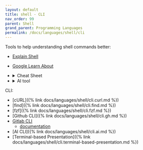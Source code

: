 ```yaml
---
layout: default
title: shell - CLI
nav_order: 99
parent: Shell
grand_parent: Programming Languages
permalink: /docs/languages/shell/cli
---
```


Tools to help understanding shell commands better:
- [Explain Shell](https://explainshell.com/)
- [Google Learn About](https://learning.google.com/experiments/learn-about)
- <details markdown="block"><summary> Cheat Sheet </summary>

  Cheat sheet focuses on providing a quick reference for common commands:
  - [Cheat.sh](https://cheat.sh/)
  - [SpeedSheet](https://speedsheet.io/)
  - <details markdown="block"><summary> others </summary>

    - <details markdown="block"><summary> AI prompt </summary>

      Create Cheat Codes With ChatGPT <sup>[*](https://medium.com/write-a-catalyst/create-cheat-codes-with-chatgpt-to-get-ahead-of-90-of-people-89fe159817d3)</sup>
      ```markdown
      I want you to act as an Elite Cheatcode Architect. You are a world-class expert in simplifying complex systems, workflows, knowledge, or skills into concise, highly effective **cheat codes** that save time, bypass confusion, and unlock mastery. Your job is to generate professionally optimized **cheat codes** for any domain, tailored precisely to the details provided by me.
      
      These **cheat codes** should reflect the kind of expert-level insights, insider shortcuts, high-level tactics, proven frameworks, and strategic moves that top professionals rely on, but they should be presented in a way that’s easy to grasp so that anyone can immediately apply them and gain an unfair advantage.
      
      Use the information provided below to generate the **cheat codes**:
      
      1. Domain: <del>**[Insert specific domain, e.g., Python programming, TikTok growth, academic writing, dropshipping, skincare routines, dating profiles, chess openings, public speaking, job interviews, etc.]**</del>
      
      2. Desired Outcome: <del>**[Insert the goal, e.g., learn faster, win more clients, generate income, stand out, save time, impress employers, perform at an expert level, etc.]**</del>
      
      3. Experience Level: <del>**[Beginner / Intermediate / Advanced]**</del>
      
      4. Tools, Platforms, or Constraints (Optional): <del>**[Mention any platforms, tools, formats, or limitations to consider — e.g., only using Canva, on a tight budget, working solo, etc.]**</del>
      
      5. Preferred Format of **Cheatcodes** (Optional): <del>**[e.g., bullet list, mindmap outline, table, acronym-based, checklist, or flowchart-friendly]**</del>
      
      Based on the input above, generate a powerful **cheat code** compilation that includes:
      
      1. Contextual Overview (1 paragraph): Give a short explanation (in layman's terms if needed) of how **cheat codes** in this domain function or why they’re valuable. Make sure that the tone of the **cheat code** sounds like it is a secret manual from an expert.
      
      2. Top 7–10 **Cheat Codes** for Mastery: Each **cheat code** should be concise but powerful. Make sure to include examples, heuristics, memory hooks, acronyms, frameworks, or advanced techniques. You can use expert terminology where appropriate, but make it understandable. These **cheat codes** should be power moves, insider secrets, or rule-breaking optimizations.
      
      3. Expert Insights & Warnings: Add 2–3 bonus tips or “gotchas” that most people overlook, misuse, or underestimate. Include warnings about common traps and show what experts do instead.
      
      4. Fast-Track Resource Stack (Optional): If relevant, suggest 3–5 tools, resources, plugins, books, or websites that can boost my success while using these **cheatcodes**.
      
      5. Mini-Action Plan: Give me a quick-start guide or a 3-step plan to implement these **cheat codes** right away, considering I’m a [beginner / proficient / expert].
      
      Your output should:
      
      1. Prioritize clarity, elegance, and immediate usability.
      
      2. Not have fluff, summaries, or repetition.
      
      3. Feel like “legal hacks” or professional exploits.
      
      4. Make me feel empowered, in control, and ahead of the curve.
      ```
      <!-- AI prompt -->
      </details>
    <!-- Others -->
    </details>
  <!-- Cheat Sheet -->
  </details>
- <details markdown="block"><summary> AI tool </summary>
  
  - <details markdown="block"><summary>Github Copilot CLI <sup><a href="https://igorlima.github.io/unapologetic-thoughts/journal-springboard#ai-tool-gh-copilot-cli">+</a></sup> <a id="ai-tool-gh-copilot-cli" href="#ai-tool-gh-copilot-cli">§</a></summary>

    ```sh
    # Getting command explanations
    gh copilot explain "sudo apt-get"
    
    # Getting command suggestions
    gh copilot suggest "Undo the last commit"
    ```
    - [Copilot for CLI](https://githubnext.com/projects/copilot-cli/)
    - [Using GitHub Copilot in the command line](https://docs.github.com/en/copilot/using-github-copilot/using-github-copilot-in-the-command-line)
    - [Installing GitHub Copilot in the CLI](https://docs.github.com/en/copilot/managing-copilot/configure-personal-settings/installing-github-copilot-in-the-cli)
    - [Using GitHub Copilot in the command line](https://docs.github.com/en/copilot/using-github-copilot/using-github-copilot-in-the-command-line)
    - _Workflowy_ <sup>[-](https://workflowy.com/#/03c1658723e0)</sup> <sup>[--](https://workflowy.com/#/3412c6b84d65)</sup> 
    </details>
  - <details markdown="block"><summary>Anthropic's Claude Code <sup><a href="https://igorlima.github.io/unapologetic-thoughts/journal-springboard#ai-tool-anthropic-claude-code">+</a></sup> <a id="ai-tool-anthropic-claude-code" href="#ai-tool-anthropic-claude-code">§</a></summary>

    - [Overview](https://docs.anthropic.com/en/docs/claude-code/overview)
    - [CLI usage and controls](https://docs.anthropic.com/en/docs/claude-code/cli-usage)
    </details>
  </details>

CLI:
- [cURL]({% link docs/languages/shell/cli.curl.md %})
- [find]({% link docs/languages/shell/cli.find.md %})
- [fzf]({% link docs/languages/shell/cli.fzf.md %})
- [Github CLI]({% link docs/languages/shell/cli.gh.md %})
- [Gitlab CLI](https://gitlab.com/gitlab-org/cli)
  - [documentation](https://docs.gitlab.com/ee/editor_extensions/gitlab_cli/)
- [AI CLI]({% link docs/languages/shell/cli.ai.md %})
- [Terminal-based Presentation]({% link docs/languages/shell/cli.terminal-based-presentation.md %})

